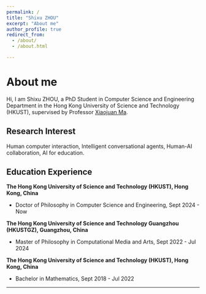 ```yaml
---
permalink: /
title: "Shixu ZHOU"
excerpt: "About me"
author_profile: true
redirect_from: 
  - /about/
  - /about.html

---
```

About me
======
Hi, I am Shixu ZHOU, a PhD Student in Computer Science and Engineering Department in the Hong Kong University of Science and Technology (HKUST), supervised by Professor [Xiaojuan Ma](https://www.cse.ust.hk/~mxj/).

Research Interest
-------
Human computer interaction, Intelligent conversational agents, Human-AI collaboration, AI for education.

Education Experience
-------
**The Hong Kong University of Science and Technology (HKUST), Hong Kong, China**
- Doctor of Philosophy in Computer Science and Engineering, Sept 2024 - Now

**The Hong Kong University of Science and Technology Guangzhou (HKUSTGZ), Guangzhou, China**
- Master of Philosophy in Computational Media and Arts, Sept 2022 - Jul 2024

**The Hong Kong University of Science and Technology (HKUST), Hong Kong, China**
- Bachelor in Mathematics, Sept 2018 - Jul 2022

---
